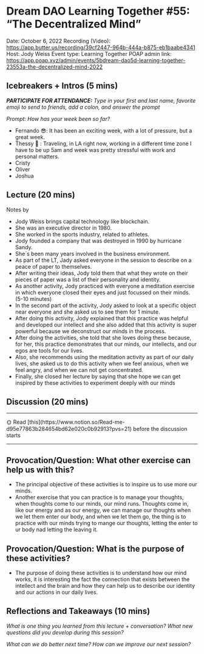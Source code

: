 # Dream DAO Learning Together #55: “The Decentralized Mind”

Date: October 6, 2022
Recording (Video): https://app.butter.us/recording/39cf2447-964b-444a-b875-eb1baabe4341
Host: Jody Weiss
Event type: Learning Together
POAP admin link: https://app.poap.xyz/admin/events/5bdream-dao5d-learning-together-23553a-the-decentralized-mind-2022

## Icebreakers + Intros (5 mins)

***PARTICIPATE FOR ATTENDANCE:** Type in your first and last name, favorite emoji to send to friends, add a colon, and answer the prompt*

*Prompt: How has your week been so far?*

- Fernando 😎: It has been an exciting week, with a lot of pressure, but a great week.
- Thessy 🦋 : Traveling, in LA right now, working in a different time zone I have to be up 5am and week was pretty stressful with work and personal matters.
- Cristy
- Oliver
- Joshua

## Lecture (20 mins)

Notes by <Fernando Cruz>

- Jody Weiss brings capital technology like blockchain.
- She was an executive director in 1980.
- She worked in the sports industry, related to athletes.
- Jody founded a company that was destroyed in 1990 by hurricane Sandy.
- She´s been many years involved in the business environment.
- As part of the LT, Jady asked everyone in the session to describe on a peace of paper to themselves.
- After writing their ideas, Jody told them that what they wrote on their pieces of paper was a list of their personality and identity.
- As another activity, Jody practiced with everyone a meditation exercise in which everyone closed their eyes and just focussed on their minds. (5-10 minutes)
- In the second part of the activity, Jody asked to look at a specific object near everyone and she asked us to see them for 1 minute.
- After doing this activity, Jody explained that this practice was helpful and developed our intellect and she also added that this activity is super powerful because we deconstruct our minds in the process.
- After doing the activities, she told that she loves doing these because, for her, this practice demonstrates that our minds, our intellects, and our egos are tools for our lives.
- Also, she recommends using the meditation activity as part of our daily lives, she asked us to do this activity when we feel anxious, when we feel angry, and when we can not get concentrated.
- Finally, she closed her lecture by saying that she hope we can get inspired by these activities to experiment deeply with our minds

## Discussion (20 mins)

---

<aside>
🌞 Read [this](https://www.notion.so/Read-me-d95e77863b284654bd62e020c0b92913?pvs=21) before the discussion starts

</aside>

---

## Provocation/Question: What other exercise can help us with this?

- The principal objective of these activities is to inspire us to use more our minds.
- Another exercise that you can practice is to manage your thoughts, when thoughts come to our minds, our mind runs. Thoughts come in, like our energy and as our energy, we can manage our thoughts when we let them enter our body, and when we let them go, the thing is to practice with our minds trying to mange our thoughts, letting the enter to ur body nad letting the leaving it.

## Provocation/Question: What is the purpose of these activities?

- The purpose of doing these activities is to understand how our mind works, it is interesting the fact the connection that exists between the intellect and the brain and how they can help us to describe our identity and our actions in our daily lives.

## Reflections and Takeaways (10 mins)

*What is one thing you learned from this lecture + conversation? What new questions did you develop during this session?*

*What can we do better next time? How can we improve our next session?*